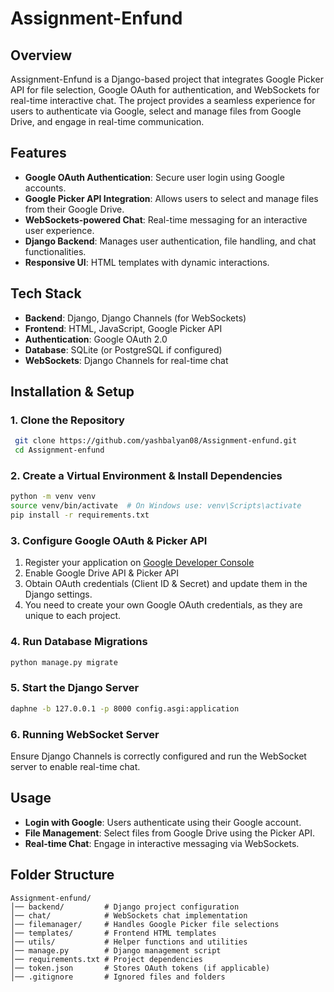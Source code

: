 # Assignment-Enfund

## Overview
Assignment-Enfund is a Django-based project that integrates Google Picker API for file selection, Google OAuth for authentication, and WebSockets for real-time interactive chat. The project provides a seamless experience for users to authenticate via Google, select and manage files from Google Drive, and engage in real-time communication.

## Features

- **Google OAuth Authentication**: Secure user login using Google accounts.
- **Google Picker API Integration**: Allows users to select and manage files from their Google Drive.
- **WebSockets-powered Chat**: Real-time messaging for an interactive user experience.
- **Django Backend**: Manages user authentication, file handling, and chat functionalities.
- **Responsive UI**: HTML templates with dynamic interactions.

## Tech Stack

- **Backend**: Django, Django Channels (for WebSockets)
- **Frontend**: HTML, JavaScript, Google Picker API
- **Authentication**: Google OAuth 2.0
- **Database**: SQLite (or PostgreSQL if configured)
- **WebSockets**: Django Channels for real-time chat

## Installation & Setup

### 1. Clone the Repository
```bash
 git clone https://github.com/yashbalyan08/Assignment-enfund.git
 cd Assignment-enfund
```

### 2. Create a Virtual Environment & Install Dependencies
```bash
python -m venv venv
source venv/bin/activate  # On Windows use: venv\Scripts\activate
pip install -r requirements.txt
```

### 3. Configure Google OAuth & Picker API
1. Register your application on [Google Developer Console](https://console.developers.google.com/)
2. Enable Google Drive API & Picker API
3. Obtain OAuth credentials (Client ID & Secret) and update them in the Django settings.
4. You need to create your own Google OAuth credentials, as they are unique to each project.

### 4. Run Database Migrations
```bash
python manage.py migrate
```

### 5. Start the Django Server
```bash
daphne -b 127.0.0.1 -p 8000 config.asgi:application
```

### 6. Running WebSocket Server
Ensure Django Channels is correctly configured and run the WebSocket server to enable real-time chat.

## Usage

- **Login with Google**: Users authenticate using their Google account.
- **File Management**: Select files from Google Drive using the Picker API.
- **Real-time Chat**: Engage in interactive messaging via WebSockets.

## Folder Structure

```
Assignment-enfund/
│── backend/         # Django project configuration
│── chat/            # WebSockets chat implementation
│── filemanager/     # Handles Google Picker file selections
│── templates/       # Frontend HTML templates
│── utils/           # Helper functions and utilities
│── manage.py        # Django management script
│── requirements.txt # Project dependencies
│── token.json       # Stores OAuth tokens (if applicable)
│── .gitignore       # Ignored files and folders
```
